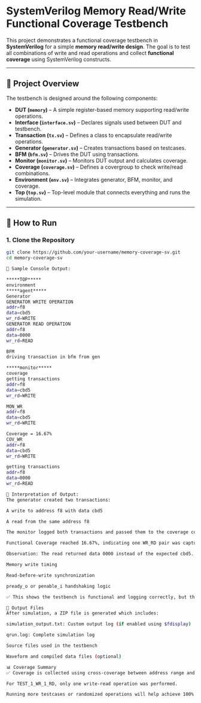 # SystemVerilog Memory Read/Write Functional Coverage Testbench

This project demonstrates a functional coverage testbench in **SystemVerilog** for a simple **memory read/write design**. The goal is to test all combinations of write and read operations and collect **functional coverage** using SystemVerilog constructs.

---

## 🧠 Project Overview

The testbench is designed around the following components:

- **DUT (`memory`)** – A simple register-based memory supporting read/write operations.
- **Interface (`interface.sv`)** – Declares signals used between DUT and testbench.
- **Transaction (`tx.sv`)** – Defines a class to encapsulate read/write operations.
- **Generator (`generator.sv`)** – Creates transactions based on testcases.
- **BFM (`bfm.sv`)** – Drives the DUT using transactions.
- **Monitor (`monitor.sv`)** – Monitors DUT output and calculates coverage.
- **Coverage (`coverage.sv`)** – Defines a covergroup to check write/read combinations.
- **Environment (`env.sv`)** – Integrates generator, BFM, monitor, and coverage.
- **Top (`top.sv`)** – Top-level module that connects everything and runs the simulation.

---

## 🚀 How to Run

### 1. Clone the Repository

```bash
git clone https://github.com/your-username/memory-coverage-sv.git
cd memory-coverage-sv

🧪 Sample Console Output:

*****TOP*****
environment
*****agent*****
Generator
GENERATOR WRITE OPERATION
addr=f8
data=cbd5
wr_rd=WRITE
GENERATOR READ OPERATION
addr=f8
data=0000
wr_rd=READ

BFM
driving transaction in bfm from gen

*****monitor*****
coverage
getting transactions
addr=f8
data=cbd5
wr_rd=WRITE

MON_WR
addr=f8
data=cbd5
wr_rd=WRITE

Coverage = 16.67%
COV_WR
addr=f8
data=cbd5
wr_rd=WRITE

getting transactions
addr=f8
data=0000
wr_rd=READ

🧠 Interpretation of Output:
The generator created two transactions:

A write to address f8 with data cbd5

A read from the same address f8

The monitor logged both transactions and passed them to the coverage collector.

Functional Coverage reached 16.67%, indicating one WR_RD pair was captured for a certain address range.

Observation: The read returned data 0000 instead of the expected cbd5. This suggests a potential issue in:

Memory write timing

Read-before-write synchronization

pready_o or penable_i handshaking logic

✅ This shows the testbench is functional and logging correctly, but the memory design might need timing adjustments or latching logic refinement.

📁 Output Files
After simulation, a ZIP file is generated which includes:

simulation_output.txt: Custom output log (if enabled using $fdisplay)

qrun.log: Complete simulation log

Source files used in the testbench

Waveform and compiled data files (optional)

📊 Coverage Summary
✅ Coverage is collected using cross-coverage between address range and read/write type.

For TEST_1_WR_1_RD, only one write-read operation was performed.

Running more testcases or randomized operations will help achieve 100% functional coverage.


